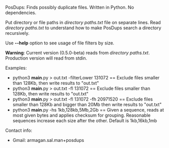 PosDups: Finds possibly duplicate files. Written in Python. No dependencies.

Put directory or file paths in _directory paths.txt_ file on separate 
lines.
Read _directory paths.txt_ to understand how to make PosDups search a 
directory recursively.

Use **--help** option to see usage of file filters by size.

**Warning**: Current version (0.5.0-beta) reads from _directory paths.txt_.
Production version will read from stdin.

Examples:
  - python3 __main__.py > out.txt -filterLower 131072  ==  Exclude files smaller than 128Kb, then write results to "out.txt"
  - python3 __main__.py > out.txt -fl 131072  ==  Exclude files smaller than 128Kb, then write results to "out.txt"
  - python3 __main__.py > out.txt -fl 131072 -fh 20971520 == Exclude files smaller than 128Kb and bigger than 20Mb then write results to "out.txt"
  - python3 __main__.py -hs 1kb,128kb,5Mb,2Gb == Given a sequence, reads at most given bytes and applies checksum for grouping. Reasonable sequences 
  increase each size after the other. Default is 1kb,16kb,1mb

Contact info:
  - Gmail: armagan.sal.man+posdups
